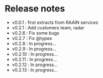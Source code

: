 # Release notes

 - v0.0.1 : first extracts from RAAIN services
 - v0.2.1 : Add customers team, radar
 - v0.2.6 : Fix some bugs
 - v0.2.7 : Fix @types
 - v0.2.8 : In progress... 
 - v0.2.9 : In progress... 
 - v0.2.10 : In progress... 
 - v0.2.11 : In progress... 
 - v0.2.12 : In progress... 
 - v0.2.13 : In progress... 
